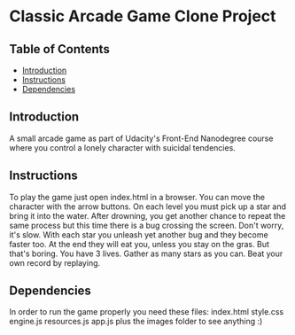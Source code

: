 # Classic Arcade Game Clone Project

## Table of Contents

- [Introduction](#introduction)
- [Instructions](#instructions)
- [Dependencies](#dependencies)

## Introduction

A small arcade game as part of Udacity's Front-End Nanodegree course where you control a lonely character with suicidal tendencies.

## Instructions

To play the game just open index.html in a browser.
You can move the character with the arrow buttons.
On each level you must pick up a star and bring it into the water. After drowning, you get another chance to repeat the same process but this time there is a bug crossing the screen. Don't worry, it's slow. With each star you unleash yet another bug and they become faster too. At the end they will eat you, unless you stay on the gras. But that's boring. You have 3 lives. Gather as many stars as you can. Beat your own record by replaying.


## Dependencies

In order to run the game properly you need these files:
index.html
style.css
engine.js
resources.js
app.js
plus the images folder to see anything :)
